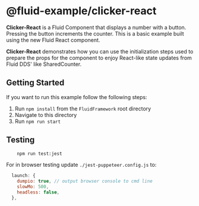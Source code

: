 # @fluid-example/clicker-react

**Clicker-React** is a Fluid Component that displays a number with a button. Pressing the button
increments the counter. This is a basic example  built using the new Fluid React component.

**Clicker-React** demonstrates how you can use the initialization steps used to prepare the props for the component to enjoy React-like state updates from Fluid DDS' like SharedCounter.

## Getting Started

If you want to run this example follow the following steps:

1. Run `npm install` from the `FluidFramework` root directory
2. Navigate to this directory
3. Run `npm run start`

## Testing

```bash
    npm run test:jest
```

For in browser testing update `./jest-puppeteer.config.js` to:

```javascript
  launch: {
    dumpio: true, // output browser console to cmd line
    slowMo: 500,
    headless: false,
  },
```


